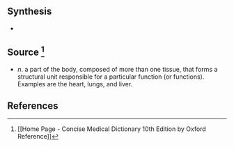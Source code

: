 ## Synthesis
- 
## Source [^1]
- $n$. a part of the body, composed of more than one tissue, that forms a structural unit responsible for a particular function (or functions). Examples are the heart, lungs, and liver.
## References

[^1]: [[Home Page - Concise Medical Dictionary 10th Edition by Oxford Reference]]